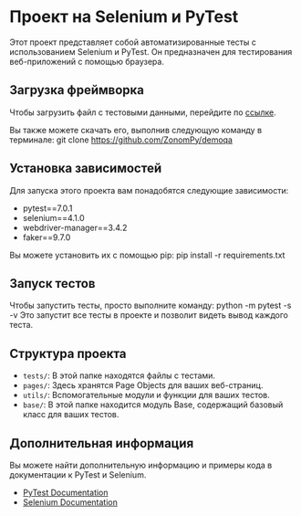 # Проект на Selenium и PyTest

Этот проект представляет собой автоматизированные тесты с использованием Selenium и PyTest. Он предназначен для тестирования веб-приложений с помощью браузера.
## Загрузка фреймворка

Чтобы загрузить файл с тестовыми данными, перейдите по [ссылке](https://github.com/ZonomPy/demoqa/raw/main/data/test_data.csv).

Вы также можете скачать его, выполнив следующую команду в терминале: git clone https://github.com/ZonomPy/demoqa

## Установка зависимостей

Для запуска этого проекта вам понадобятся следующие зависимости:

- pytest==7.0.1
- selenium==4.1.0
- webdriver-manager==3.4.2
- faker==9.7.0

Вы можете установить их с помощью pip:
    pip install -r requirements.txt

## Запуск тестов

Чтобы запустить тесты, просто выполните команду:
python -m pytest -s -v
Это запустит все тесты в проекте и позволит видеть вывод каждого теста.

## Структура проекта

- `tests/`: В этой папке находятся файлы с тестами.
- `pages/`: Здесь хранятся Page Objects для ваших веб-страниц.
- `utils/`: Вспомогательные модули и функции для ваших тестов.
- `base/`: В этой папке находится модуль Base, содержащий базовый класс для ваших тестов.


## Дополнительная информация

Вы можете найти дополнительную информацию и примеры кода в документации к PyTest и Selenium.

- [PyTest Documentation](https://docs.pytest.org/en/7.0.1/)
- [Selenium Documentation](https://www.selenium.dev/documentation/en/)
